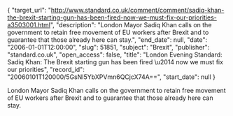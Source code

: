 {
  "target_url": "http://www.standard.co.uk/comment/comment/sadiq-khan-the-brexit-starting-gun-has-been-fired-now-we-must-fix-our-priorities-a3503001.html", 
  "description": "London Mayor Sadiq Khan calls on the government to retain free movement of EU workers after Brexit and to guarantee that those already here can stay.", 
  "end_date": null, 
  "date": "2006-01-01T12:00:00", 
  "slug": 51851, 
  "subject": "Brexit", 
  "publisher": "standard.co.uk", 
  "open_access": false, 
  "title": "London Evening Standard: Sadiq Khan: The Brexit starting gun has been fired \u2014 now we must fix our priorities", 
  "record_id": "20060101T120000/5GsNI5YbXPVmn6QCjcX74A==", 
  "start_date": null
}

London Mayor Sadiq Khan calls on the government to retain free movement of EU workers after Brexit and to guarantee that those already here can stay.